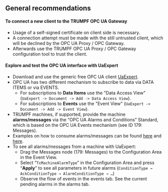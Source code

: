 ## General recommendations

#### To connect a new client to the TRUMPF OPC UA Gateway
- Usage of a self-signed certificate on client side is necessary.
- A connection attempt must be made with the still untrusted client, which will be declined by the OPC UA Proxy / OPC Gateway.
- Afterwards use the TRUMPF OPC UA Proxy / OPC Gateway configuration tool to trust the client.

#### Explore and test the OPC UA interface with UaExpert
- Download and use the generic free OPC UA client [UaExpert](https://www.unified-automation.com/products/development-tools/uaexpert.html).
- OPC UA has two different mechanism to subscribe to data via DATA ITEMS or via EVENTS.
    - For subscriptions to **Data Items** use the "Data Access View" (`UaExpert -> Document -> Add -> Data Access View`).
    - For subscriptions to **Events** use the "Event View" (`UaExpert -> Document -> Add -> Event View`).
- TRUMPF machines, if supported, provide the machine **alarms/messages** via the “OPC UA Alarms and Conditions” Standard, which is based on the OPC UA Events mechanism (see ID 179: Messages).
- Examples on how to consume alarms/messages can be found [here](../Examples/NetCore) and [here](../Examples/Python). 
- To see all alarms/messages from a machine with UaExpert:
    - Drag the Messages node (179: Messages) to the Configuration Area in the Event View.
    - Select “`TcMachineAlarmType`” in the Configuration Area and press “**Apply**” to see all parameters in future alarms (`ConditionType → AckConditionType → AlarmConditionType → …`)
    - Observe the flow of events in the events tab. See the current pending alarms in the alarms tab.
